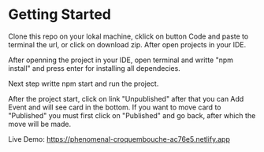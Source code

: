 # Getting Started

Clone this repo on your lokal machine, cklick on button Code and paste to terminal the url, or click on download zip. After open projects in your IDE.

After openning the project in your IDE, open terminal and writte "npm install" and press enter for installing all dependecies.

Next step writte npm start and run the project.

After the project start, click on link "Unpublished" after that you can Add Event and will see card in the bottom. If you want to move card to "Published" you must first click on "Published" and go back, after which the move will be made.

Live Demo: https://phenomenal-croquembouche-ac76e5.netlify.app
